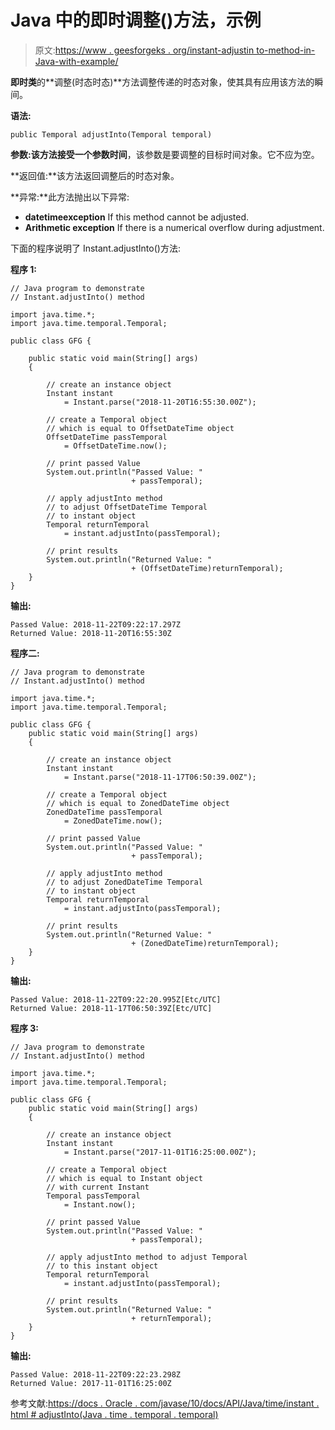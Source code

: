 # Java 中的即时调整()方法，示例

> 原文:[https://www . geesforgeks . org/instant-adjustin to-method-in-Java-with-example/](https://www.geeksforgeeks.org/instant-adjustinto-method-in-java-with-example/)

**即时类**的**调整(时态时态)**方法调整传递的时态对象，使其具有应用该方法的瞬间。

**语法:**

```
public Temporal adjustInto(Temporal temporal)
```

**参数:**该方法接受一个参数**时间**，该参数是要调整的目标时间对象。它不应为空。

**返回值:**该方法返回调整后的时态对象。

**异常:**此方法抛出以下异常:

*   **datetimeexception** If this method cannot be adjusted.
*   **Arithmetic exception** If there is a numerical overflow during adjustment.

下面的程序说明了 Instant.adjustInto()方法:

**程序 1:**

```
// Java program to demonstrate
// Instant.adjustInto() method

import java.time.*;
import java.time.temporal.Temporal;

public class GFG {

    public static void main(String[] args)
    {

        // create an instance object
        Instant instant
            = Instant.parse("2018-11-20T16:55:30.00Z");

        // create a Temporal object
        // which is equal to OffsetDateTime object
        OffsetDateTime passTemporal
            = OffsetDateTime.now();

        // print passed Value
        System.out.println("Passed Value: "
                           + passTemporal);

        // apply adjustInto method
        // to adjust OffsetDateTime Temporal
        // to instant object
        Temporal returnTemporal
            = instant.adjustInto(passTemporal);

        // print results
        System.out.println("Returned Value: "
                           + (OffsetDateTime)returnTemporal);
    }
}
```

**输出:**

```
Passed Value: 2018-11-22T09:22:17.297Z
Returned Value: 2018-11-20T16:55:30Z

```

**程序二:**

```
// Java program to demonstrate
// Instant.adjustInto() method

import java.time.*;
import java.time.temporal.Temporal;

public class GFG {
    public static void main(String[] args)
    {

        // create an instance object
        Instant instant
            = Instant.parse("2018-11-17T06:50:39.00Z");

        // create a Temporal object
        // which is equal to ZonedDateTime object
        ZonedDateTime passTemporal
            = ZonedDateTime.now();

        // print passed Value
        System.out.println("Passed Value: "
                           + passTemporal);

        // apply adjustInto method
        // to adjust ZonedDateTime Temporal
        // to instant object
        Temporal returnTemporal
            = instant.adjustInto(passTemporal);

        // print results
        System.out.println("Returned Value: "
                           + (ZonedDateTime)returnTemporal);
    }
}
```

**输出:**

```
Passed Value: 2018-11-22T09:22:20.995Z[Etc/UTC]
Returned Value: 2018-11-17T06:50:39Z[Etc/UTC]

```

**程序 3:**

```
// Java program to demonstrate
// Instant.adjustInto() method

import java.time.*;
import java.time.temporal.Temporal;

public class GFG {
    public static void main(String[] args)
    {

        // create an instance object
        Instant instant
            = Instant.parse("2017-11-01T16:25:00.00Z");

        // create a Temporal object
        // which is equal to Instant object
        // with current Instant
        Temporal passTemporal
            = Instant.now();

        // print passed Value
        System.out.println("Passed Value: "
                           + passTemporal);

        // apply adjustInto method to adjust Temporal
        // to this instant object
        Temporal returnTemporal
            = instant.adjustInto(passTemporal);

        // print results
        System.out.println("Returned Value: "
                           + returnTemporal);
    }
}
```

**输出:**

```
Passed Value: 2018-11-22T09:22:23.298Z
Returned Value: 2017-11-01T16:25:00Z

```

参考文献:[https://docs . Oracle . com/javase/10/docs/API/Java/time/instant . html # adjustInto(Java . time . temporal . temporal)](https://docs.oracle.com/javase/10/docs/api/java/time/Instant.html#adjustInto(java.time.temporal.Temporal))